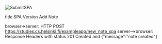 ![SubmitSPA](https://user-images.githubusercontent.com/9044177/157308124-0816366e-411b-4af9-8bf6-8721193f06b6.png)

title SPA Version Add Note

browser->server: HTTP POST https://studies.cs.helsinki.fi/exampleapp/new_note_spa
server-->browser: Response Headers with status 201 Created and {"message":"note created"}
